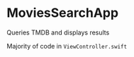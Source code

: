 # MoviesSearchApp
Queries TMDB and displays results

Majority of code in ```ViewController.swift```

